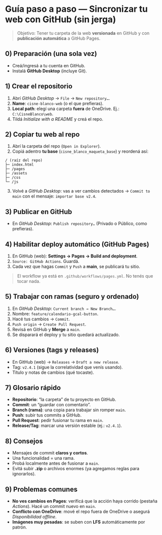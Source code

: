 # Guía paso a paso — Sincronizar tu web con GitHub (sin jerga)

> Objetivo: Tener tu carpeta de la web **versionada** en GitHub y con **publicación automática** a GitHub Pages.

## 0) Preparación (una sola vez)
- Creá/ingresá a tu cuenta en GitHub.
- Instalá **GitHub Desktop** (incluye Git).

## 1) Crear el repositorio
1. Abrí *GitHub Desktop* → `File` → `New repository…`.
2. **Name**: `cisne-blanco-web` (o el que prefieras).
3. **Local path**: elegí una carpeta **fuera** de OneDrive. Ej.: `C:\CisneBlanco\web`.
4. Tildá *Initialize with a README* y creá el repo.

## 2) Copiar tu web al repo
1. Abrí la carpeta del repo (`Open in Explorer`).
2. Copiá adentro **tu base** (`cisne_blanco_maqueta_base`) y reordená así:
```
/ (raíz del repo)
├─ index.html
├─ /pages
├─ /assets
├─ /css
└─ /js
```
3. Volvé a *GitHub Desktop*: vas a ver cambios detectados → `Commit to main` con el mensaje: `importar base v2.4`.

## 3) Publicar en GitHub
- En *GitHub Desktop*: `Publish repository…` (Privado o Público, como prefieras).

## 4) Habilitar deploy automático (GitHub Pages)
1. En GitHub (web): **Settings → Pages → Build and deployment**.
2. `Source: GitHub Actions`. Guardá.
3. Cada vez que hagas `Commit` y `Push` a **main**, se publicará tu sitio.

> El workflow ya está en `.github/workflows/pages.yml`. No tenés que tocar nada.

## 5) Trabajar con ramas (seguro y ordenado)
1. En *GitHub Desktop*: `Current branch → New Branch…`.
2. Nombre: `feature/calendario-gcal-button`.
3. Hacé tus cambios → `Commit`.
4. `Push origin` → `Create Pull Request`.
5. Revisá en GitHub y **Merge** a `main`.
6. Se disparará el deploy y tu sitio quedará actualizado.

## 6) Versiones (tags y releases)
- En GitHub (web) → `Releases` → `Draft a new release`.
- Tag: `v2.4.1` (sigue la correlatividad que venís usando).
- Título y notas de cambios (qué tocaste).

## 7) Glosario rápido
- **Repositorio**: “la carpeta” de tu proyecto en GitHub.
- **Commit**: un “guardar con comentario”.
- **Branch (rama)**: una copia para trabajar sin romper `main`.
- **Push**: subir tus commits a GitHub.
- **Pull Request**: pedir fusionar tu rama en `main`.
- **Release/Tag**: marcar una versión estable (ej.: `v2.4.1`).

## 8) Consejos
- Mensajes de commit **claros y cortos**.
- Una funcionalidad = una rama.
- Probá localmente antes de fusionar a `main`.
- Evitá subir **.zip** o archivos enormes (ya agregamos reglas para ignorarlos).

## 9) Problemas comunes
- **No ves cambios en Pages**: verificá que la acción haya corrido (pestaña *Actions*). Hacé un commit nuevo en `main`.
- **Conflicto con OneDrive**: mové el repo fuera de OneDrive o asegurá *Disponibilidad offline*.
- **Imágenes muy pesadas**: se suben con **LFS** automáticamente por patrón.
